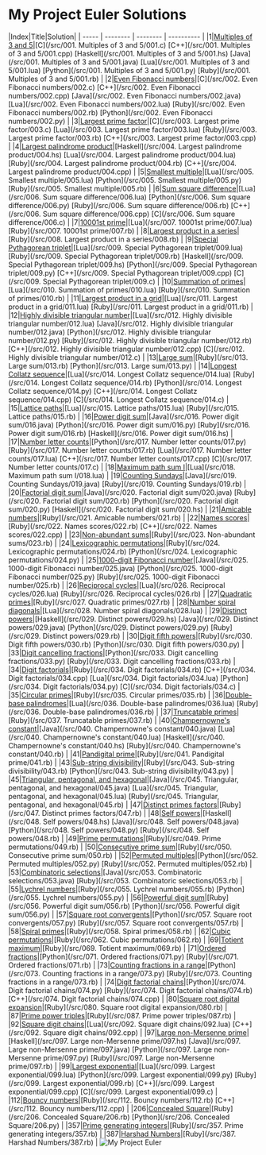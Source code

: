 My Project Euler Solutions
========
|Index|Title|Solution|
| ----- | -------- | -------- | ---------- |
|1|[Multiples of 3 and 5](https://projecteuler.net/problem=1)|[C](/src/001. Multiples of 3 and 5/001.c) [C++](/src/001. Multiples of 3 and 5/001.cpp) [Haskell](/src/001. Multiples of 3 and 5/001.hs) [Java](/src/001. Multiples of 3 and 5/001.java) [Lua](/src/001. Multiples of 3 and 5/001.lua) [Python](/src/001. Multiples of 3 and 5/001.py) [Ruby](/src/001. Multiples of 3 and 5/001.rb) |
|2|[Even Fibonacci numbers](https://projecteuler.net/problem=2)|[C](/src/002. Even Fibonacci numbers/002.c) [C++](/src/002. Even Fibonacci numbers/002.cpp) [Java](/src/002. Even Fibonacci numbers/002.java) [Lua](/src/002. Even Fibonacci numbers/002.lua) [Ruby](/src/002. Even Fibonacci numbers/002.rb) [Python](/src/002. Even Fibonacci numbers/002.py) |
|3|[Largest prime factor](https://projecteuler.net/problem=3)|[C](/src/003. Largest prime factor/003.c) [Lua](/src/003. Largest prime factor/003.lua) [Ruby](/src/003. Largest prime factor/003.rb) [C++](/src/003. Largest prime factor/003.cpp) |
|4|[Largest palindrome product](https://projecteuler.net/problem=4)|[Haskell](/src/004. Largest palindrome product/004.hs) [Lua](/src/004. Largest palindrome product/004.lua) [Ruby](/src/004. Largest palindrome product/004.rb) [C++](/src/004. Largest palindrome product/004.cpp) |
|5|[Smallest multiple](https://projecteuler.net/problem=5)|[Lua](/src/005. Smallest multiple/005.lua) [Python](/src/005. Smallest multiple/005.py) [Ruby](/src/005. Smallest multiple/005.rb) |
|6|[Sum square difference](https://projecteuler.net/problem=6)|[Lua](/src/006. Sum square difference/006.lua) [Python](/src/006. Sum square difference/006.py) [Ruby](/src/006. Sum square difference/006.rb) [C++](/src/006. Sum square difference/006.cpp) [C](/src/006. Sum square difference/006.c) |
|7|[10001st prime](https://projecteuler.net/problem=7)|[Lua](/src/007. 10001st prime/007.lua) [Ruby](/src/007. 10001st prime/007.rb) |
|8|[Largest product in a series](https://projecteuler.net/problem=8)|[Ruby](/src/008. Largest product in a series/008.rb) |
|9|[Special Pythagorean triplet](https://projecteuler.net/problem=9)|[Lua](/src/009. Special Pythagorean triplet/009.lua) [Ruby](/src/009. Special Pythagorean triplet/009.rb) [Haskell](/src/009. Special Pythagorean triplet/009.hs) [Python](/src/009. Special Pythagorean triplet/009.py) [C++](/src/009. Special Pythagorean triplet/009.cpp) [C](/src/009. Special Pythagorean triplet/009.c) |
|10|[Summation of primes](https://projecteuler.net/problem=10)|[Lua](/src/010. Summation of primes/010.lua) [Ruby](/src/010. Summation of primes/010.rb) |
|11|[Largest product in a grid](https://projecteuler.net/problem=11)|[Lua](/src/011. Largest product in a grid/011.lua) [Ruby](/src/011. Largest product in a grid/011.rb) |
|12|[Highly divisible triangular number](https://projecteuler.net/problem=12)|[Lua](/src/012. Highly divisible triangular number/012.lua) [Java](/src/012. Highly divisible triangular number/012.java) [Python](/src/012. Highly divisible triangular number/012.py) [Ruby](/src/012. Highly divisible triangular number/012.rb) [C++](/src/012. Highly divisible triangular number/012.cpp) [C](/src/012. Highly divisible triangular number/012.c) |
|13|[Large sum](https://projecteuler.net/problem=13)|[Ruby](/src/013. Large sum/013.rb) [Python](/src/013. Large sum/013.py) |
|14|[Longest Collatz sequence](https://projecteuler.net/problem=14)|[Lua](/src/014. Longest Collatz sequence/014.lua) [Ruby](/src/014. Longest Collatz sequence/014.rb) [Python](/src/014. Longest Collatz sequence/014.py) [C++](/src/014. Longest Collatz sequence/014.cpp) [C](/src/014. Longest Collatz sequence/014.c) |
|15|[Lattice paths](https://projecteuler.net/problem=15)|[Lua](/src/015. Lattice paths/015.lua) [Ruby](/src/015. Lattice paths/015.rb) |
|16|[Power digit sum](https://projecteuler.net/problem=16)|[Java](/src/016. Power digit sum/016.java) [Python](/src/016. Power digit sum/016.py) [Ruby](/src/016. Power digit sum/016.rb) [Haskell](/src/016. Power digit sum/016.hs) |
|17|[Number letter counts](https://projecteuler.net/problem=17)|[Python](/src/017. Number letter counts/017.py) [Ruby](/src/017. Number letter counts/017.rb) [Lua](/src/017. Number letter counts/017.lua) [C++](/src/017. Number letter counts/017.cpp) [C](/src/017. Number letter counts/017.c) |
|18|[Maximum path sum I](https://projecteuler.net/problem=18)|[Lua](/src/018. Maximum path sum I/018.lua) |
|19|[Counting Sundays](https://projecteuler.net/problem=19)|[Java](/src/019. Counting Sundays/019.java) [Ruby](/src/019. Counting Sundays/019.rb) |
|20|[Factorial digit sum](https://projecteuler.net/problem=20)|[Java](/src/020. Factorial digit sum/020.java) [Ruby](/src/020. Factorial digit sum/020.rb) [Python](/src/020. Factorial digit sum/020.py) [Haskell](/src/020. Factorial digit sum/020.hs) |
|21|[Amicable numbers](https://projecteuler.net/problem=21)|[Ruby](/src/021. Amicable numbers/021.rb) |
|22|[Names scores](https://projecteuler.net/problem=22)|[Ruby](/src/022. Names scores/022.rb) [C++](/src/022. Names scores/022.cpp) |
|23|[Non-abundant sums](https://projecteuler.net/problem=23)|[Ruby](/src/023. Non-abundant sums/023.rb) |
|24|[Lexicographic permutations](https://projecteuler.net/problem=24)|[Ruby](/src/024. Lexicographic permutations/024.rb) [Python](/src/024. Lexicographic permutations/024.py) |
|25|[1000-digit Fibonacci number](https://projecteuler.net/problem=25)|[Java](/src/025. 1000-digit Fibonacci number/025.java) [Python](/src/025. 1000-digit Fibonacci number/025.py) [Ruby](/src/025. 1000-digit Fibonacci number/025.rb) |
|26|[Reciprocal cycles](https://projecteuler.net/problem=26)|[Lua](/src/026. Reciprocal cycles/026.lua) [Ruby](/src/026. Reciprocal cycles/026.rb) |
|27|[Quadratic primes](https://projecteuler.net/problem=27)|[Ruby](/src/027. Quadratic primes/027.rb) |
|28|[Number spiral diagonals](https://projecteuler.net/problem=28)|[Lua](/src/028. Number spiral diagonals/028.lua) |
|29|[Distinct powers](https://projecteuler.net/problem=29)|[Haskell](/src/029. Distinct powers/029.hs) [Java](/src/029. Distinct powers/029.java) [Python](/src/029. Distinct powers/029.py) [Ruby](/src/029. Distinct powers/029.rb) |
|30|[Digit fifth powers](https://projecteuler.net/problem=30)|[Ruby](/src/030. Digit fifth powers/030.rb) [Python](/src/030. Digit fifth powers/030.py) |
|33|[Digit cancelling fractions](https://projecteuler.net/problem=33)|[Python](/src/033. Digit cancelling fractions/033.py) [Ruby](/src/033. Digit cancelling fractions/033.rb) |
|34|[Digit factorials](https://projecteuler.net/problem=34)|[Ruby](/src/034. Digit factorials/034.rb) [C++](/src/034. Digit factorials/034.cpp) [Lua](/src/034. Digit factorials/034.lua) [Python](/src/034. Digit factorials/034.py) [C](/src/034. Digit factorials/034.c) |
|35|[Circular primes](https://projecteuler.net/problem=35)|[Ruby](/src/035. Circular primes/035.rb) |
|36|[Double-base palindromes](https://projecteuler.net/problem=36)|[Lua](/src/036. Double-base palindromes/036.lua) [Ruby](/src/036. Double-base palindromes/036.rb) |
|37|[Truncatable primes](https://projecteuler.net/problem=37)|[Ruby](/src/037. Truncatable primes/037.rb) |
|40|[Champernowne's constant](https://projecteuler.net/problem=40)|[Java](/src/040. Champernowne's constant/040.java) [Lua](/src/040. Champernowne's constant/040.lua) [Haskell](/src/040. Champernowne's constant/040.hs) [Ruby](/src/040. Champernowne's constant/040.rb) |
|41|[Pandigital prime](https://projecteuler.net/problem=41)|[Ruby](/src/041. Pandigital prime/041.rb) |
|43|[Sub-string divisibility](https://projecteuler.net/problem=43)|[Ruby](/src/043. Sub-string divisibility/043.rb) [Python](/src/043. Sub-string divisibility/043.py) |
|45|[Triangular, pentagonal, and hexagonal](https://projecteuler.net/problem=45)|[Java](/src/045. Triangular, pentagonal, and hexagonal/045.java) [Lua](/src/045. Triangular, pentagonal, and hexagonal/045.lua) [Ruby](/src/045. Triangular, pentagonal, and hexagonal/045.rb) |
|47|[Distinct primes factors](https://projecteuler.net/problem=47)|[Ruby](/src/047. Distinct primes factors/047.rb) |
|48|[Self powers](https://projecteuler.net/problem=48)|[Haskell](/src/048. Self powers/048.hs) [Java](/src/048. Self powers/048.java) [Python](/src/048. Self powers/048.py) [Ruby](/src/048. Self powers/048.rb) |
|49|[Prime permutations](https://projecteuler.net/problem=49)|[Ruby](/src/049. Prime permutations/049.rb) |
|50|[Consecutive prime sum](https://projecteuler.net/problem=50)|[Ruby](/src/050. Consecutive prime sum/050.rb) |
|52|[Permuted multiples](https://projecteuler.net/problem=52)|[Python](/src/052. Permuted multiples/052.py) [Ruby](/src/052. Permuted multiples/052.rb) |
|53|[Combinatoric selections](https://projecteuler.net/problem=53)|[Java](/src/053. Combinatoric selections/053.java) [Ruby](/src/053. Combinatoric selections/053.rb) |
|55|[Lychrel numbers](https://projecteuler.net/problem=55)|[Ruby](/src/055. Lychrel numbers/055.rb) [Python](/src/055. Lychrel numbers/055.py) |
|56|[Powerful digit sum](https://projecteuler.net/problem=56)|[Ruby](/src/056. Powerful digit sum/056.rb) [Python](/src/056. Powerful digit sum/056.py) |
|57|[Square root convergents](https://projecteuler.net/problem=57)|[Python](/src/057. Square root convergents/057.py) [Ruby](/src/057. Square root convergents/057.rb) |
|58|[Spiral primes](https://projecteuler.net/problem=58)|[Ruby](/src/058. Spiral primes/058.rb) |
|62|[Cubic permutations](https://projecteuler.net/problem=62)|[Ruby](/src/062. Cubic permutations/062.rb) |
|69|[Totient maximum](https://projecteuler.net/problem=69)|[Ruby](/src/069. Totient maximum/069.rb) |
|71|[Ordered fractions](https://projecteuler.net/problem=71)|[Python](/src/071. Ordered fractions/071.py) [Ruby](/src/071. Ordered fractions/071.rb) |
|73|[Counting fractions in a range](https://projecteuler.net/problem=73)|[Python](/src/073. Counting fractions in a range/073.py) [Ruby](/src/073. Counting fractions in a range/073.rb) |
|74|[Digit factorial chains](https://projecteuler.net/problem=74)|[Python](/src/074. Digit factorial chains/074.py) [Ruby](/src/074. Digit factorial chains/074.rb) [C++](/src/074. Digit factorial chains/074.cpp) |
|80|[Square root digital expansion](https://projecteuler.net/problem=80)|[Ruby](/src/080. Square root digital expansion/080.rb) |
|87|[Prime power triples](https://projecteuler.net/problem=87)|[Ruby](/src/087. Prime power triples/087.rb) |
|92|[Square digit chains](https://projecteuler.net/problem=92)|[Lua](/src/092. Square digit chains/092.lua) [C++](/src/092. Square digit chains/092.cpp) |
|97|[Large non-Mersenne prime](https://projecteuler.net/problem=97)|[Haskell](/src/097. Large non-Mersenne prime/097.hs) [Java](/src/097. Large non-Mersenne prime/097.java) [Python](/src/097. Large non-Mersenne prime/097.py) [Ruby](/src/097. Large non-Mersenne prime/097.rb) |
|99|[Largest exponential](https://projecteuler.net/problem=99)|[Lua](/src/099. Largest exponential/099.lua) [Python](/src/099. Largest exponential/099.py) [Ruby](/src/099. Largest exponential/099.rb) [C++](/src/099. Largest exponential/099.cpp) [C](/src/099. Largest exponential/099.c) |
|112|[Bouncy numbers](https://projecteuler.net/problem=112)|[Ruby](/src/112. Bouncy numbers/112.rb) [C++](/src/112. Bouncy numbers/112.cpp) |
|206|[Concealed Square](https://projecteuler.net/problem=206)|[Ruby](/src/206. Concealed Square/206.rb) [Python](/src/206. Concealed Square/206.py) |
|357|[Prime generating integers](https://projecteuler.net/problem=357)|[Ruby](/src/357. Prime generating integers/357.rb) |
|387|[Harshad Numbers](https://projecteuler.net/problem=387)|[Ruby](/src/387. Harshad Numbers/387.rb) |
![My Project Euler](https://projecteuler.net/profile/yuhao.png)

